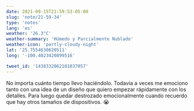 ```yaml
---
date: 2021-09-15T21:59:53-05:00
slug: 'note/21-59-34'
type: 'notes'
lang: 'es'
weather: '26.3°C'
weather-summary: 'Húmedo y Parcialmente Nublado'
weather-icon: 'partly-cloudy-night'
lat: '25.7554630620511'
long: '-100.4023420899516'

tweet_id: '1438332062101037057'
---
```

No importa cuánto tiempo llevo haciéndolo. Todavía a veces me emociono tanto con una idea de un diseño que quiero empezar rápidamente con los detalles. Para luego quedar destrozado emocionalmente cuando recuerdo que hay otros tamaños de dispositivos. 😭